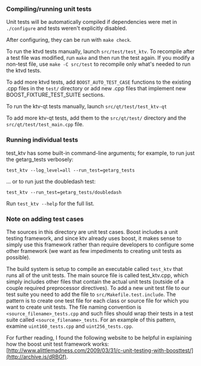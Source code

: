 ### Compiling/running unit tests

Unit tests will be automatically compiled if dependencies were met in `./configure`
and tests weren't explicitly disabled.

After configuring, they can be run with `make check`.

To run the ktvd tests manually, launch `src/test/test_ktv`. To recompile
after a test file was modified, run `make` and then run the test again. If you
modify a non-test file, use `make -C src/test` to recompile only what's needed
to run the ktvd tests.

To add more ktvd tests, add `BOOST_AUTO_TEST_CASE` functions to the existing
.cpp files in the `test/` directory or add new .cpp files that
implement new BOOST_FIXTURE_TEST_SUITE sections.

To run the ktv-qt tests manually, launch `src/qt/test/test_ktv-qt`

To add more ktv-qt tests, add them to the `src/qt/test/` directory and
the `src/qt/test/test_main.cpp` file.

### Running individual tests

test_ktv has some built-in command-line arguments; for
example, to run just the getarg_tests verbosely:

    test_ktv --log_level=all --run_test=getarg_tests

... or to run just the doubledash test:

    test_ktv --run_test=getarg_tests/doubledash

Run `test_ktv --help` for the full list.

### Note on adding test cases

The sources in this directory are unit test cases.  Boost includes a
unit testing framework, and since ktv already uses boost, it makes
sense to simply use this framework rather than require developers to
configure some other framework (we want as few impediments to creating
unit tests as possible).

The build system is setup to compile an executable called `test_ktv`
that runs all of the unit tests.  The main source file is called
test_ktv.cpp, which simply includes other files that contain the
actual unit tests (outside of a couple required preprocessor
directives). To add a new unit test file to our test suite you need
to add the file to `src/Makefile.test.include`. The pattern is to
create one test file for each class or source file for which you want
to create unit tests.  The file naming convention is
`<source_filename>_tests.cpp` and such files should wrap their tests
in a test suite called `<source_filename>_tests`.  For an example of
this pattern, examine `uint160_tests.cpp` and `uint256_tests.cpp`.

For further reading, I found the following website to be helpful in
explaining how the boost unit test framework works:
[http://www.alittlemadness.com/2009/03/31/c-unit-testing-with-boosttest/](http://archive.is/dRBGf).
